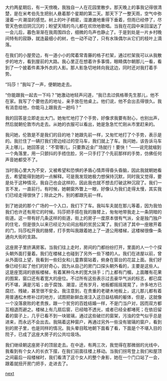 
大约两星期后，有一天傍晚，我独自一人在花园里散步。那天晚上的事我记得很清楚，是在米考伯先生把别人悬着那个星期的第二天。那天下了一整天雨，空气中弥漫着一片潮湿的感觉。树上的叶子稠密，湿漉漉地重得下垂着，但雨已经停了，尽管天色依旧阴沉沉的；盼望天晴的鸟儿都在欢欣地歌唱。当我在花园中来回溜达了一会儿后，暮色渐渐在我周围四合，细微的鸟声也静止了。于是到处是一片乡村晚间特有的寂静，就连最细小的树，也一动不动了，只有水珠偶尔从它们的枝叶上滴落。

在我们的小屋旁边，有一道小小的爬着常青藤的格子栏架，通过栏架我可以从我散步的地方，看到屋前的大路。我心里正在想着许多事情，眼睛偶尔朝那儿一看，看到了一个披着件素净外衣的人影。那人影急切地转向我这边，同时还对我打着手势。

“玛莎！”我叫了一声，便朝她走去。

“你能跟我一起去一下吗？”她激动地轻声问道，“我已去过佩格蒂先生那儿，他不在家。我写了个要他去的地址，亲手放在他桌上。他们说，他不会出去得很久。我有消息给他，你能马上跟我去一趟吗？”

我的回答是立即走出大门。她匆忙地打了个手势，好像求我要有耐心，也别出声，然后就朝伦敦市内走去。从她的衣服可以看出，她是急急忙忙刚从市里赶来的。

我问她，伦敦是不是我们的目的地？她跟先前一样，又匆忙地打了个手势，表示是的。我拦住了一辆打我们旁边经过的空马车，我们就上了车。我问她，该告诉马车夫上哪儿，她回答说：“不管哪儿，只要靠近金广场就行！要快！”——说完就缩到一个角落里，用一只颤抖的手捂住脸，另一只手打了个先前那样的手势，仿佛任何声音她都受不了。

当时我心里大为不安，又被希望和恐惧的矛盾心情弄得昏头昏脑，因此我就朝她看去，希望能得到她的一点解释。可是我发现她极力想保持沉默，同时我又觉得，要是处于这种情况，我自己也会这样的，因此我也就不想去打破这种沉寂了。我们一言不发，一直前行。有时候，她朝窗外瞥上一眼，好像认为我们走得太慢，其实我们已经走得很快了；除此之外，别的都跟先前一样。

到了她说的那个广场的一个入口，我们下了车。我叫车夫就在那儿等着，因为我怕我们也许还有用它的时候。玛莎把手搭在我的胳臂上，匆匆地带我走上一条阴暗的街道。这一带有好几条这样的街道，街上的房子一度原本很有气派，全是独门独户的住宅，但是很久以来已经沦为论间出租的贫民公寓了。我们进了其中一座敞开着的门，玛莎松开我的胳臂，打手势叫我跟着她上了一道公用楼梯，这楼梯很像一条通向大街的支路。

这座房子里挤满房客。当我们往上走时，房间的门都纷纷打开，里面的人一个个探头朝外面打量着。我们在楼梯上也碰到了另外一些下楼的人。我们在进屋以前，曾从外面往上望，我看到一些妇女和儿童靠窗站着，俯身在窗台的花盆上面。我们好像已经引起了他们的好奇心，因为从自己的房门口探头朝外看的，主要是这些人。这是座宽阔的嵌板楼梯，有着某种乌木的宽大扶手；门上都有门楣，上面雕有花果的图案，窗口还有着宽大的座位。不过所有这些表示过去豪华气派的标志，都已腐朽不堪，满是污垢；由于腐蚀、潮湿，还有岁月，地板都摇摇晃晃了，许多地方已腐烂、残破，甚至很不安全。我注意到，在贵重的老硬木地板上，这儿那儿都有着用普通松木修补过的地方，试图把新鲜血液注入这日益枯槁的躯体，但是，这就像一个没落衰败的老贵族，跟一个贫穷的百姓结婚一样，不是门当户对，因而双方都互相退而避之。楼梯上有几扇后窗，已经暗不透光，或者已经全都堵死；在依旧留着的窗子上，几乎已看不到一块玻璃，通过这些破烂的窗架，污浊的空气似乎总是进来，而永远不会出去。我隔着这种窗户，再通过另外一些没有玻璃的窗户，看到别的房子里，也是同样的情况。我头晕目眩地朝下面看了看，下面是个不堪入目的院子，已成了这座大房子的公共垃圾场。

我们继续朝这座房子的顶层走去。在中途，有两三次，我觉得在那微弱的光线中，我看到有个女人的长衣下摆，在我们前面往楼上移动。当我们拐弯登上我们和屋顶之间最后一段楼梯时，我们看清了这个女人的整个身影，她在一个门口站了一会，跟着就扭开房门把手，走进去了。

[next](page634.md)
